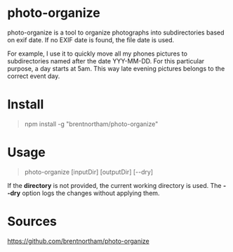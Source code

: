 # photo-organize
photo-organize is a tool to organize photographs into subdirectories based on exif date.
If no EXIF date is found, the file date is used.

For example, I use it to quickly move all my phones pictures to subdirectories named after the date YYY-MM-DD.
For this particular purpose, a day starts at 5am. This way late evening pictures belongs to the correct event day.

# Install

> npm install -g "brentnortham/photo-organize"

# Usage

> photo-organize [inputDir] [outputDir] [--dry]

If the __directory__ is not provided, the current working directory is used.
The __--dry__ option logs the changes without applying them.

# Sources

https://github.com/brentnortham/photo-organize
